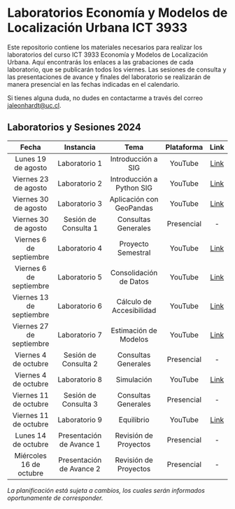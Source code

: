 # Laboratorios Economía y Modelos de Localización Urbana ICT 3933

Este repositorio contiene los materiales necesarios para realizar los laboratorios del curso ICT 3933 Economía y Modelos de Localización Urbana. Aquí encontrarás los enlaces a las grabaciones de cada laboratorio, que se publicarán todos los viernes. Las sesiones de consulta y las presentaciones de avance y finales del laboratorio se realizarán de manera presencial en las fechas indicadas en el calendario.

Si tienes alguna duda, no dudes en contactarme a través del correo [jaleonhardt@uc.cl](mailto:jaleonhardt@uc.cl).

## Laboratorios y Sesiones 2024

| Fecha                        | Instancia                         | Tema                        | Plataforma | Link                               |
| :--------------------------: | :-------------------------------: | :-------------------------: | :--------: | :---------------------------------: |
| Lunes 19 de agosto           | Laboratorio 1                     | Introducción a SIG           | YouTube    | [Link](https://youtu.be/_9iZmFnye8Y)|
| Viernes 23 de agosto         | Laboratorio 2                     | Introducción a Python SIG    | YouTube    | [Link](https://youtu.be/TbJSV5Mp9hk)|
| Viernes 30 de agosto         | Laboratorio 3                     | Aplicación con GeoPandas     | YouTube    | [Link](https://youtu.be/znwRJTMYuu8)|
| Viernes 30 de agosto         | Sesión de Consulta 1              | Consultas Generales          | Presencial | -                                  |
| Viernes 6 de septiembre      | Laboratorio 4                     | Proyecto Semestral           | YouTube    | [Link](https://youtu.be/CLkduOGjpUM)|
| Viernes 6 de septiembre      | Laboratorio 5                     | Consolidación de Datos       | YouTube    | [Link](https://youtu.be/_Hs5kjm0FkI)|
| Viernes 13 de septiembre     | Laboratorio 6                     | Cálculo de Accesibilidad     | YouTube    | [Link](https://youtu.be/VkGz2oVmQKs)|
| Viernes 27 de septiembre     | Laboratorio 7                     | Estimación de Modelos        | YouTube    | [Link](https://youtu.be/0tk0pDxiPWU)|
| Viernes 4 de octubre         | Sesión de Consulta 2              | Consultas Generales          | Presencial | -                                  |
| Viernes 4 de octubre         | Laboratorio 8                     | Simulación                   | YouTube    | [Link](https://youtu.be/5cVgNQ06kDA)|
| Viernes 11 de octubre        | Sesión de Consulta 3              | Consultas Generales          | Presencial | -                                  |
| Viernes 11 de octubre        | Laboratorio 9                     | Equilibrio                   | YouTube    | [Link](https://youtu.be/2hYxmDNG2Wg)|
| Lunes 14 de octubre          | Presentación de Avance 1          | Revisión de Proyectos        | Presencial | -                                  |
| Miércoles 16 de octubre      | Presentación de Avance 2          | Revisión de Proyectos        | Presencial | -                                  |

*La planificación está sujeta a cambios, los cuales serán informados oportunamente de corresponder.*
